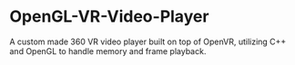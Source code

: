 # OpenGL-VR-Video-Player
A custom made 360 VR video player built on top of OpenVR, utilizing C++ and OpenGL to handle memory and frame playback.
